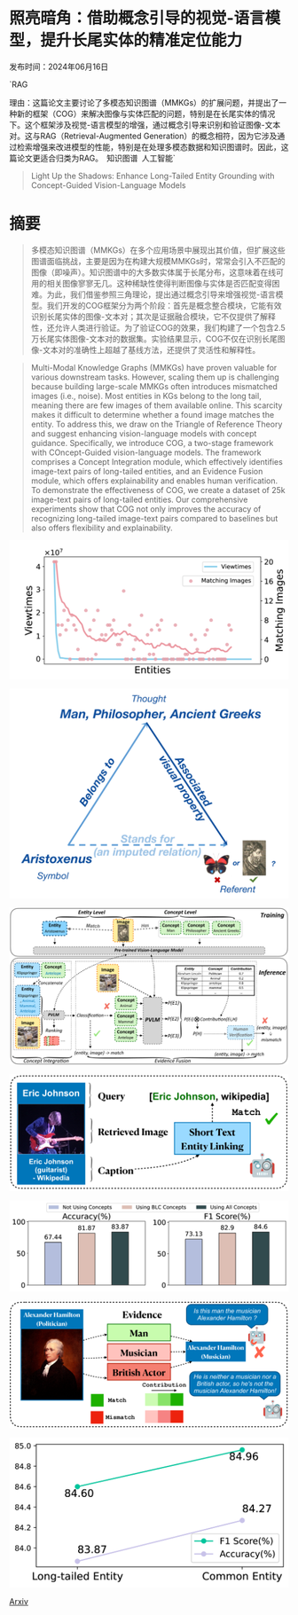 # 照亮暗角：借助概念引导的视觉-语言模型，提升长尾实体的精准定位能力

发布时间：2024年06月16日

`RAG

理由：这篇论文主要讨论了多模态知识图谱（MMKGs）的扩展问题，并提出了一种新的框架（COG）来解决图像与实体匹配的问题，特别是在长尾实体的情况下。这个框架涉及视觉-语言模型的增强，通过概念引导来识别和验证图像-文本对。这与RAG（Retrieval-Augmented Generation）的概念相符，因为它涉及通过检索增强来改进模型的性能，特别是在处理多模态数据和知识图谱时。因此，这篇论文更适合归类为RAG。` `知识图谱` `人工智能`

> Light Up the Shadows: Enhance Long-Tailed Entity Grounding with Concept-Guided Vision-Language Models

# 摘要

> 多模态知识图谱（MMKGs）在多个应用场景中展现出其价值，但扩展这些图谱面临挑战，主要是因为在构建大规模MMKGs时，常常会引入不匹配的图像（即噪声）。知识图谱中的大多数实体属于长尾分布，这意味着在线可用的相关图像寥寥无几。这种稀缺性使得判断图像与实体是否匹配变得困难。为此，我们借鉴参照三角理论，提出通过概念引导来增强视觉-语言模型。我们开发的COG框架分为两个阶段：首先是概念整合模块，它能有效识别长尾实体的图像-文本对；其次是证据融合模块，它不仅提供了解释性，还允许人类进行验证。为了验证COG的效果，我们构建了一个包含2.5万长尾实体图像-文本对的数据集。实验结果显示，COG不仅在识别长尾图像-文本对的准确性上超越了基线方法，还提供了灵活性和解释性。

> Multi-Modal Knowledge Graphs (MMKGs) have proven valuable for various downstream tasks. However, scaling them up is challenging because building large-scale MMKGs often introduces mismatched images (i.e., noise). Most entities in KGs belong to the long tail, meaning there are few images of them available online. This scarcity makes it difficult to determine whether a found image matches the entity. To address this, we draw on the Triangle of Reference Theory and suggest enhancing vision-language models with concept guidance. Specifically, we introduce COG, a two-stage framework with COncept-Guided vision-language models. The framework comprises a Concept Integration module, which effectively identifies image-text pairs of long-tailed entities, and an Evidence Fusion module, which offers explainability and enables human verification. To demonstrate the effectiveness of COG, we create a dataset of 25k image-text pairs of long-tailed entities. Our comprehensive experiments show that COG not only improves the accuracy of recognizing long-tailed image-text pairs compared to baselines but also offers flexibility and explainability.

![照亮暗角：借助概念引导的视觉-语言模型，提升长尾实体的精准定位能力](../../../paper_images/2406.10902/x1.png)

![照亮暗角：借助概念引导的视觉-语言模型，提升长尾实体的精准定位能力](../../../paper_images/2406.10902/x2.png)

![照亮暗角：借助概念引导的视觉-语言模型，提升长尾实体的精准定位能力](../../../paper_images/2406.10902/x3.png)

![照亮暗角：借助概念引导的视觉-语言模型，提升长尾实体的精准定位能力](../../../paper_images/2406.10902/x4.png)

![照亮暗角：借助概念引导的视觉-语言模型，提升长尾实体的精准定位能力](../../../paper_images/2406.10902/x5.png)

![照亮暗角：借助概念引导的视觉-语言模型，提升长尾实体的精准定位能力](../../../paper_images/2406.10902/x6.png)

![照亮暗角：借助概念引导的视觉-语言模型，提升长尾实体的精准定位能力](../../../paper_images/2406.10902/x7.png)

[Arxiv](https://arxiv.org/abs/2406.10902)